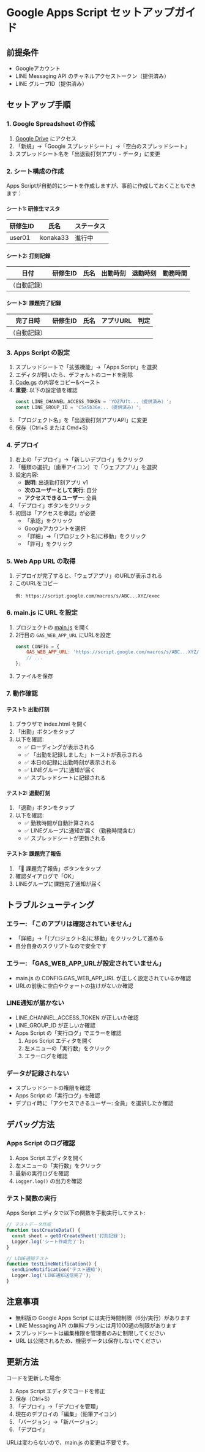 # Google Apps Script セットアップガイド

## 前提条件

- Googleアカウント
- LINE Messaging API のチャネルアクセストークン（提供済み）
- LINE グループID（提供済み）

## セットアップ手順

### 1. Google Spreadsheet の作成

1. [Google Drive](https://drive.google.com) にアクセス
2. 「新規」→「Google スプレッドシート」→「空白のスプレッドシート」
3. スプレッドシート名を「出退勤打刻アプリ - データ」に変更

### 2. シート構成の作成

Apps Scriptが自動的にシートを作成しますが、事前に作成しておくこともできます：

#### シート1: 研修生マスタ
| 研修生ID | 氏名 | ステータス |
|---------|------|-----------|
| user01  | konaka33 | 進行中 |

#### シート2: 打刻記録
| 日付 | 研修生ID | 氏名 | 出勤時刻 | 退勤時刻 | 勤務時間 |
|------|---------|------|---------|---------|---------|
| （自動記録） | | | | | |

#### シート3: 課題完了記録
| 完了日時 | 研修生ID | 氏名 | アプリURL | 判定 |
|---------|---------|------|----------|------|
| （自動記録） | | | | |

### 3. Apps Script の設定

1. スプレッドシートで「拡張機能」→「Apps Script」を選択
2. エディタが開いたら、デフォルトのコードを削除
3. [Code.gs](Code.gs) の内容をコピー&ペースト
4. **重要**: 以下の設定値を確認
   ```javascript
   const LINE_CHANNEL_ACCESS_TOKEN = 'YOZ7Uft...（提供済み）';
   const LINE_GROUP_ID = 'C5a5b36e...（提供済み）';
   ```
5. 「プロジェクト名」を「出退勤打刻アプリAPI」に変更
6. 保存（Ctrl+S または Cmd+S）

### 4. デプロイ

1. 右上の「デプロイ」→「新しいデプロイ」をクリック
2. 「種類の選択」（歯車アイコン）で「ウェブアプリ」を選択
3. 設定内容:
   - **説明**: 出退勤打刻アプリ v1
   - **次のユーザーとして実行**: 自分
   - **アクセスできるユーザー**: 全員
4. 「デプロイ」ボタンをクリック
5. 初回は「アクセスを承認」が必要
   - 「承認」をクリック
   - Googleアカウントを選択
   - 「詳細」→「(プロジェクト名)に移動」をクリック
   - 「許可」をクリック

### 5. Web App URL の取得

1. デプロイが完了すると、「ウェブアプリ」のURLが表示される
2. このURLをコピー
   ```
   例: https://script.google.com/macros/s/ABC...XYZ/exec
   ```

### 6. main.js に URL を設定

1. プロジェクトの [main.js](../main.js) を開く
2. 2行目の `GAS_WEB_APP_URL` にURLを設定
   ```javascript
   const CONFIG = {
       GAS_WEB_APP_URL: 'https://script.google.com/macros/s/ABC...XYZ/exec',
       // ...
   };
   ```
3. ファイルを保存

### 7. 動作確認

#### テスト1: 出勤打刻
1. ブラウザで index.html を開く
2. 「出勤」ボタンをタップ
3. 以下を確認:
   - ✅ ローディングが表示される
   - ✅ 「出勤を記録しました」トーストが表示される
   - ✅ 本日の記録に出勤時刻が表示される
   - ✅ LINEグループに通知が届く
   - ✅ スプレッドシートに記録される

#### テスト2: 退勤打刻
1. 「退勤」ボタンをタップ
2. 以下を確認:
   - ✅ 勤務時間が自動計算される
   - ✅ LINEグループに通知が届く（勤務時間含む）
   - ✅ スプレッドシートが更新される

#### テスト3: 課題完了報告
1. 「🎉 課題完了報告」ボタンをタップ
2. 確認ダイアログで「OK」
3. LINEグループに課題完了通知が届く

## トラブルシューティング

### エラー: 「このアプリは確認されていません」
- 「詳細」→「(プロジェクト名)に移動」をクリックして進める
- 自分自身のスクリプトなので安全です

### エラー: 「GAS_WEB_APP_URLが設定されていません」
- main.js の CONFIG.GAS_WEB_APP_URL が正しく設定されているか確認
- URLの前後に空白やクォートの抜けがないか確認

### LINE通知が届かない
- LINE_CHANNEL_ACCESS_TOKEN が正しいか確認
- LINE_GROUP_ID が正しいか確認
- Apps Script の「実行ログ」でエラーを確認
  1. Apps Script エディタを開く
  2. 左メニューの「実行数」をクリック
  3. エラーログを確認

### データが記録されない
- スプレッドシートの権限を確認
- Apps Script の「実行ログ」を確認
- デプロイ時に「アクセスできるユーザー: 全員」を選択したか確認

## デバッグ方法

### Apps Script のログ確認
1. Apps Script エディタを開く
2. 左メニューの「実行数」をクリック
3. 最新の実行ログを確認
4. `Logger.log()` の出力を確認

### テスト関数の実行
Apps Script エディタで以下の関数を手動実行してテスト:

```javascript
// テストデータ作成
function testCreateData() {
  const sheet = getOrCreateSheet('打刻記録');
  Logger.log('シート作成完了');
}

// LINE通知テスト
function testLineNotification() {
  sendLineNotification('テスト通知');
  Logger.log('LINE通知送信完了');
}
```

## 注意事項

- 無料版の Google Apps Script には実行時間制限（6分/実行）があります
- LINE Messaging API の無料プランには月1000通の制限があります
- スプレッドシートは編集権限を管理者のみに制限してください
- URL は公開されるため、機密データは保存しないでください

## 更新方法

コードを更新した場合:

1. Apps Script エディタでコードを修正
2. 保存（Ctrl+S）
3. 「デプロイ」→「デプロイを管理」
4. 現在のデプロイの「編集」（鉛筆アイコン）
5. 「バージョン」→「新バージョン」
6. 「デプロイ」

URLは変わらないので、main.js の変更は不要です。
